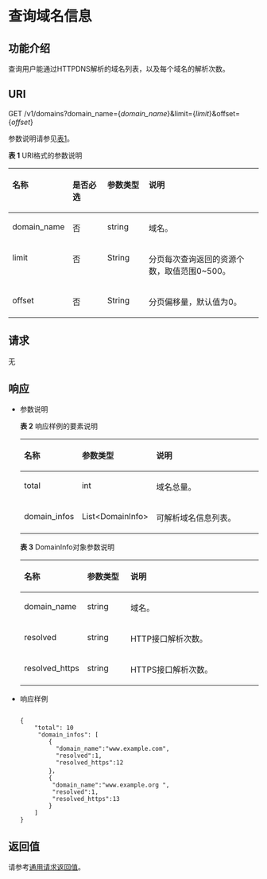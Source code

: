 # 查询域名信息<a name="ZH-CN_TOPIC_0156607176"></a>

## 功能介绍<a name="zh-cn_topic_0124033548_zh-cn_topic_0037134402"></a>

查询用户能通过HTTPDNS解析的域名列表，以及每个域名的解析次数。

## URI<a name="zh-cn_topic_0124033548_section44955787"></a>

GET /v1/domains?domain\_name=\{_domain\_name_\}&limit=\{_limit_\}&offset=\{_offset_\}

参数说明请参见[表1](#zh-cn_topic_0124033548_table14024165)。

**表 1**  URI格式的参数说明

<a name="zh-cn_topic_0124033548_table14024165"></a>
<table><thead align="left"><tr id="zh-cn_topic_0124033548_row26592044"><th class="cellrowborder" valign="top" width="15.459999999999999%" id="mcps1.2.5.1.1"><p id="zh-cn_topic_0124033548_p6471942"><a name="zh-cn_topic_0124033548_p6471942"></a><a name="zh-cn_topic_0124033548_p6471942"></a>名称</p>
</th>
<th class="cellrowborder" valign="top" width="15.459999999999999%" id="mcps1.2.5.1.2"><p id="zh-cn_topic_0124033548_p54465313"><a name="zh-cn_topic_0124033548_p54465313"></a><a name="zh-cn_topic_0124033548_p54465313"></a>是否必选</p>
</th>
<th class="cellrowborder" valign="top" width="17.53%" id="mcps1.2.5.1.3"><p id="zh-cn_topic_0124033548_p49614245"><a name="zh-cn_topic_0124033548_p49614245"></a><a name="zh-cn_topic_0124033548_p49614245"></a>参数类型</p>
</th>
<th class="cellrowborder" valign="top" width="51.55%" id="mcps1.2.5.1.4"><p id="zh-cn_topic_0124033548_p59330872"><a name="zh-cn_topic_0124033548_p59330872"></a><a name="zh-cn_topic_0124033548_p59330872"></a>说明</p>
</th>
</tr>
</thead>
<tbody><tr id="zh-cn_topic_0124033548_row91261379343"><td class="cellrowborder" valign="top" width="15.459999999999999%" headers="mcps1.2.5.1.1 "><p id="zh-cn_topic_0124033548_p384734583412"><a name="zh-cn_topic_0124033548_p384734583412"></a><a name="zh-cn_topic_0124033548_p384734583412"></a>domain_name</p>
</td>
<td class="cellrowborder" valign="top" width="15.459999999999999%" headers="mcps1.2.5.1.2 "><p id="zh-cn_topic_0124033548_p1712623763416"><a name="zh-cn_topic_0124033548_p1712623763416"></a><a name="zh-cn_topic_0124033548_p1712623763416"></a>否</p>
</td>
<td class="cellrowborder" valign="top" width="17.53%" headers="mcps1.2.5.1.3 "><p id="zh-cn_topic_0124033548_p1584155433417"><a name="zh-cn_topic_0124033548_p1584155433417"></a><a name="zh-cn_topic_0124033548_p1584155433417"></a>string</p>
</td>
<td class="cellrowborder" valign="top" width="51.55%" headers="mcps1.2.5.1.4 "><p id="zh-cn_topic_0124033548_p54821166355"><a name="zh-cn_topic_0124033548_p54821166355"></a><a name="zh-cn_topic_0124033548_p54821166355"></a>域名。</p>
</td>
</tr>
<tr id="zh-cn_topic_0124033548_row118254813449"><td class="cellrowborder" valign="top" width="15.459999999999999%" headers="mcps1.2.5.1.1 "><p id="zh-cn_topic_0124033548_p1612119171448"><a name="zh-cn_topic_0124033548_p1612119171448"></a><a name="zh-cn_topic_0124033548_p1612119171448"></a>limit</p>
</td>
<td class="cellrowborder" valign="top" width="15.459999999999999%" headers="mcps1.2.5.1.2 "><p id="zh-cn_topic_0124033548_p9122201710441"><a name="zh-cn_topic_0124033548_p9122201710441"></a><a name="zh-cn_topic_0124033548_p9122201710441"></a>否</p>
</td>
<td class="cellrowborder" valign="top" width="17.53%" headers="mcps1.2.5.1.3 "><p id="zh-cn_topic_0124033548_p812391714420"><a name="zh-cn_topic_0124033548_p812391714420"></a><a name="zh-cn_topic_0124033548_p812391714420"></a>String</p>
</td>
<td class="cellrowborder" valign="top" width="51.55%" headers="mcps1.2.5.1.4 "><p id="zh-cn_topic_0124033548_p111261417134415"><a name="zh-cn_topic_0124033548_p111261417134415"></a><a name="zh-cn_topic_0124033548_p111261417134415"></a>分页每次查询返回的资源个数，取值范围0~500。</p>
</td>
</tr>
<tr id="zh-cn_topic_0124033548_row39124125447"><td class="cellrowborder" valign="top" width="15.459999999999999%" headers="mcps1.2.5.1.1 "><p id="zh-cn_topic_0124033548_p31291017154413"><a name="zh-cn_topic_0124033548_p31291017154413"></a><a name="zh-cn_topic_0124033548_p31291017154413"></a>offset</p>
</td>
<td class="cellrowborder" valign="top" width="15.459999999999999%" headers="mcps1.2.5.1.2 "><p id="zh-cn_topic_0124033548_p113051710443"><a name="zh-cn_topic_0124033548_p113051710443"></a><a name="zh-cn_topic_0124033548_p113051710443"></a>否</p>
</td>
<td class="cellrowborder" valign="top" width="17.53%" headers="mcps1.2.5.1.3 "><p id="zh-cn_topic_0124033548_p14131101724419"><a name="zh-cn_topic_0124033548_p14131101724419"></a><a name="zh-cn_topic_0124033548_p14131101724419"></a>String</p>
</td>
<td class="cellrowborder" valign="top" width="51.55%" headers="mcps1.2.5.1.4 "><p id="zh-cn_topic_0124033548_p10133417134420"><a name="zh-cn_topic_0124033548_p10133417134420"></a><a name="zh-cn_topic_0124033548_p10133417134420"></a>分页偏移量，默认值为0。</p>
</td>
</tr>
</tbody>
</table>

## 请求<a name="zh-cn_topic_0124033548_section1948903"></a>

无

## 响应<a name="zh-cn_topic_0124033548_section17540131"></a>

-   参数说明

    **表 2**  响应样例的要素说明

    <a name="zh-cn_topic_0124033548_table6255205892049"></a>
    <table><thead align="left"><tr id="zh-cn_topic_0124033548_row1727035092049"><th class="cellrowborder" valign="top" width="18.18%" id="mcps1.2.4.1.1"><p id="zh-cn_topic_0124033548_p5672109992049"><a name="zh-cn_topic_0124033548_p5672109992049"></a><a name="zh-cn_topic_0124033548_p5672109992049"></a>名称</p>
    </th>
    <th class="cellrowborder" valign="top" width="19.189999999999998%" id="mcps1.2.4.1.2"><p id="zh-cn_topic_0124033548_p3100628892049"><a name="zh-cn_topic_0124033548_p3100628892049"></a><a name="zh-cn_topic_0124033548_p3100628892049"></a>参数类型</p>
    </th>
    <th class="cellrowborder" valign="top" width="62.629999999999995%" id="mcps1.2.4.1.3"><p id="zh-cn_topic_0124033548_p2848141492049"><a name="zh-cn_topic_0124033548_p2848141492049"></a><a name="zh-cn_topic_0124033548_p2848141492049"></a>说明</p>
    </th>
    </tr>
    </thead>
    <tbody><tr id="zh-cn_topic_0124033548_row2529320492049"><td class="cellrowborder" valign="top" width="18.18%" headers="mcps1.2.4.1.1 "><p id="zh-cn_topic_0124033548_p20490182154511"><a name="zh-cn_topic_0124033548_p20490182154511"></a><a name="zh-cn_topic_0124033548_p20490182154511"></a>total</p>
    </td>
    <td class="cellrowborder" valign="top" width="19.189999999999998%" headers="mcps1.2.4.1.2 "><p id="zh-cn_topic_0124033548_p1988132884517"><a name="zh-cn_topic_0124033548_p1988132884517"></a><a name="zh-cn_topic_0124033548_p1988132884517"></a>int</p>
    </td>
    <td class="cellrowborder" valign="top" width="62.629999999999995%" headers="mcps1.2.4.1.3 "><p id="zh-cn_topic_0124033548_p1416153284513"><a name="zh-cn_topic_0124033548_p1416153284513"></a><a name="zh-cn_topic_0124033548_p1416153284513"></a>域名总量。</p>
    </td>
    </tr>
    <tr id="zh-cn_topic_0124033548_row144691442456"><td class="cellrowborder" valign="top" width="18.18%" headers="mcps1.2.4.1.1 "><p id="zh-cn_topic_0124033548_p7493821134515"><a name="zh-cn_topic_0124033548_p7493821134515"></a><a name="zh-cn_topic_0124033548_p7493821134515"></a>domain_infos</p>
    </td>
    <td class="cellrowborder" valign="top" width="19.189999999999998%" headers="mcps1.2.4.1.2 "><p id="zh-cn_topic_0124033548_p18897288459"><a name="zh-cn_topic_0124033548_p18897288459"></a><a name="zh-cn_topic_0124033548_p18897288459"></a>List&lt;DomainInfo&gt;</p>
    </td>
    <td class="cellrowborder" valign="top" width="62.629999999999995%" headers="mcps1.2.4.1.3 "><p id="zh-cn_topic_0124033548_p131933212454"><a name="zh-cn_topic_0124033548_p131933212454"></a><a name="zh-cn_topic_0124033548_p131933212454"></a>可解析域名信息列表。</p>
    </td>
    </tr>
    </tbody>
    </table>

    **表 3**  DomainInfo对象参数说明

    <a name="zh-cn_topic_0124033548_table13269540194510"></a>
    <table><thead align="left"><tr id="zh-cn_topic_0124033548_row12274144044511"><th class="cellrowborder" valign="top" width="18.18%" id="mcps1.2.4.1.1"><p id="zh-cn_topic_0124033548_p18275124015452"><a name="zh-cn_topic_0124033548_p18275124015452"></a><a name="zh-cn_topic_0124033548_p18275124015452"></a>名称</p>
    </th>
    <th class="cellrowborder" valign="top" width="19.189999999999998%" id="mcps1.2.4.1.2"><p id="zh-cn_topic_0124033548_p122751408456"><a name="zh-cn_topic_0124033548_p122751408456"></a><a name="zh-cn_topic_0124033548_p122751408456"></a>参数类型</p>
    </th>
    <th class="cellrowborder" valign="top" width="62.629999999999995%" id="mcps1.2.4.1.3"><p id="zh-cn_topic_0124033548_p152764409456"><a name="zh-cn_topic_0124033548_p152764409456"></a><a name="zh-cn_topic_0124033548_p152764409456"></a>说明</p>
    </th>
    </tr>
    </thead>
    <tbody><tr id="zh-cn_topic_0124033548_row1827711404450"><td class="cellrowborder" valign="top" width="18.18%" headers="mcps1.2.4.1.1 "><p id="zh-cn_topic_0124033548_p7622175616458"><a name="zh-cn_topic_0124033548_p7622175616458"></a><a name="zh-cn_topic_0124033548_p7622175616458"></a>domain_name</p>
    </td>
    <td class="cellrowborder" valign="top" width="19.189999999999998%" headers="mcps1.2.4.1.2 "><p id="zh-cn_topic_0124033548_p1246316294619"><a name="zh-cn_topic_0124033548_p1246316294619"></a><a name="zh-cn_topic_0124033548_p1246316294619"></a>string</p>
    </td>
    <td class="cellrowborder" valign="top" width="62.629999999999995%" headers="mcps1.2.4.1.3 "><p id="zh-cn_topic_0124033548_p065691294616"><a name="zh-cn_topic_0124033548_p065691294616"></a><a name="zh-cn_topic_0124033548_p065691294616"></a>域名。</p>
    </td>
    </tr>
    <tr id="zh-cn_topic_0124033548_row32839400452"><td class="cellrowborder" valign="top" width="18.18%" headers="mcps1.2.4.1.1 "><p id="zh-cn_topic_0124033548_p1662313561453"><a name="zh-cn_topic_0124033548_p1662313561453"></a><a name="zh-cn_topic_0124033548_p1662313561453"></a>resolved</p>
    </td>
    <td class="cellrowborder" valign="top" width="19.189999999999998%" headers="mcps1.2.4.1.2 "><p id="zh-cn_topic_0124033548_p18285440104514"><a name="zh-cn_topic_0124033548_p18285440104514"></a><a name="zh-cn_topic_0124033548_p18285440104514"></a>string</p>
    </td>
    <td class="cellrowborder" valign="top" width="62.629999999999995%" headers="mcps1.2.4.1.3 "><p id="zh-cn_topic_0124033548_p146627123465"><a name="zh-cn_topic_0124033548_p146627123465"></a><a name="zh-cn_topic_0124033548_p146627123465"></a>HTTP接口解析次数。</p>
    </td>
    </tr>
    <tr id="zh-cn_topic_0124033548_row16637165074511"><td class="cellrowborder" valign="top" width="18.18%" headers="mcps1.2.4.1.1 "><p id="zh-cn_topic_0124033548_p11626156134518"><a name="zh-cn_topic_0124033548_p11626156134518"></a><a name="zh-cn_topic_0124033548_p11626156134518"></a>resolved_https</p>
    </td>
    <td class="cellrowborder" valign="top" width="19.189999999999998%" headers="mcps1.2.4.1.2 "><p id="zh-cn_topic_0124033548_p76372508454"><a name="zh-cn_topic_0124033548_p76372508454"></a><a name="zh-cn_topic_0124033548_p76372508454"></a>string</p>
    </td>
    <td class="cellrowborder" valign="top" width="62.629999999999995%" headers="mcps1.2.4.1.3 "><p id="zh-cn_topic_0124033548_p1067171220469"><a name="zh-cn_topic_0124033548_p1067171220469"></a><a name="zh-cn_topic_0124033548_p1067171220469"></a>HTTPS接口解析次数。</p>
    </td>
    </tr>
    </tbody>
    </table>


-   响应样例

    ```
     
    { 
        "total": 10 
         "domain_infos": [ 
            {
              "domain_name":"www.example.com",
              "resolved":1,
              "resolved_https":12
            }，
            {
             "domain_name":"www.example.org ",
             "resolved":1,
             "resolved_https":13
            }
        ] 
    }     
    ```


## 返回值<a name="zh-cn_topic_0124033548_section23643456"></a>

请参考[通用请求返回值](通用请求返回值.md)。

